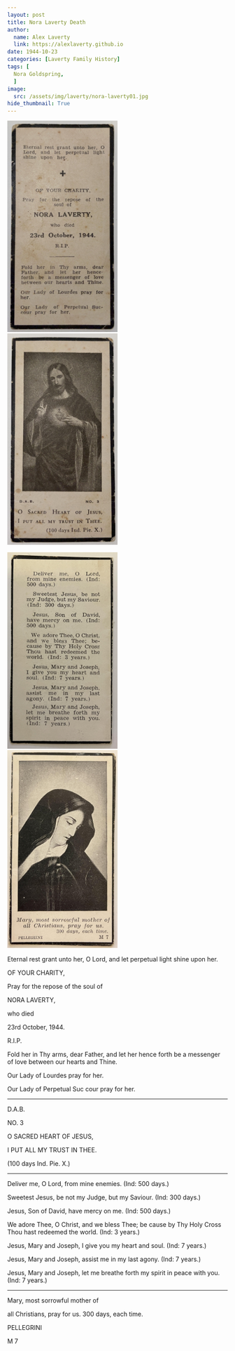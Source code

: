 ```yaml
---
layout: post
title: Nora Laverty Death
author:
  name: Alex Laverty
  link: https://alexlaverty.github.io
date: 1944-10-23
categories: [Laverty Family History]
tags: [
  Nora Goldspring,
  ]
image:
  src: /assets/img/laverty/nora-laverty01.jpg
hide_thumbnail: True
---
```




<p float="left">
  <img src="/assets/img/laverty/nora-laverty01.jpg" width="50%" />
  <img src="/assets/img/laverty/nora-laverty02.jpg" width="50%" /> 
</p>
<p float="left">
  <img src="/assets/img/laverty/nora-laverty03.jpg" width="50%" /> 
  <img src="/assets/img/laverty/nora-laverty04.jpg" width="50%" /> 
</p>

Eternal rest grant unto her, O Lord, and let perpetual light shine upon her.

OF YOUR CHARITY,

Pray for the repose of the soul of

NORA LAVERTY,

who died

23rd October, 1944.

R.I.P.

Fold her in Thy arms, dear Father, and let her hence forth be a messenger of love between our hearts and Thine.

Our Lady of Lourdes pray for her.

Our Lady of Perpetual Suc cour pray for her.

---

D.A.B.

NO. 3

O SACRED HEART OF JESUS,

I PUT ALL MY TRUST IN THEE.

(100 days Ind. Pie. X.)

---

Deliver me, O Lord, from mine enemies. (Ind: 500 days.)

Sweetest Jesus, be not my Judge, but my Saviour. (Ind: 300 days.)

Jesus, Son of David, have mercy on me. (Ind: 500 days.)

We adore Thee, O Christ, and we bless Thee; be cause by Thy Holy Cross Thou hast redeemed the world. (Ind: 3 years.)

Jesus, Mary and Joseph, I give you my heart and soul. (Ind: 7 years.)

Jesus, Mary and Joseph, assist me in my last agony. (Ind: 7 years.)

Jesus, Mary and Joseph, let me breathe forth my spirit in peace with you. (Ind: 7 years.)

---

Mary, most sorrowful mother of

all Christians, pray for us. 300 days, each time.

PELLEGRINI

M 7

